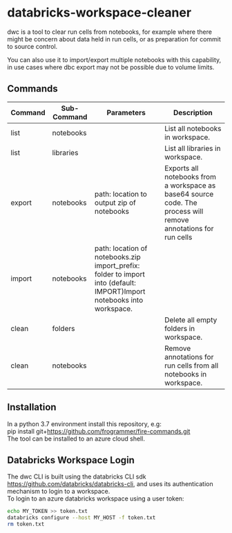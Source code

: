 # databricks-workspace-cleaner

dwc is a tool to clear run cells from notebooks, for example where there might be concern about data held in run cells, or as preparation for commit to source control.

You can also use it to import/export multiple notebooks with this capability, in use cases where dbc export may not be possible due to volume limits.

## Commands
|Command|Sub-Command|Parameters|Description|
|--------|---------|--------|--------|
|list|notebooks||List all notebooks in workspace.|
|list|libraries||List all libraries in workspace.|
|export|notebooks|path: location to output zip of notebooks|Exports all notebooks from a workspace as base64 source code. The process will remove annotations for run cells|
|import|notebooks|path: location of notebooks.zip<br>import_prefix: folder to import into (default: IMPORT)Import notebooks into workspace.|
|clean|folders||Delete all empty folders in workspace.|
|clean|notebooks||Remove annotations for run cells from all notebooks in workspace.|

## Installation

In a python 3.7 environment install this repository, e.g: </br>
pip install git+https://github.com/frogrammer/fire-commands.git </br>
The tool can be installed to an azure cloud shell.

## Databricks Workspace Login

The dwc CLI is built using the databricks CLI sdk https://github.com/databricks/databricks-cli, and uses its authentication mechanism to login to a workspace.  </br>
To login to an azure databricks workspace using a user token:  </br>
```bash
echo MY_TOKEN >> token.txt
databricks configure --host MY_HOST -f token.txt
rm token.txt 
```